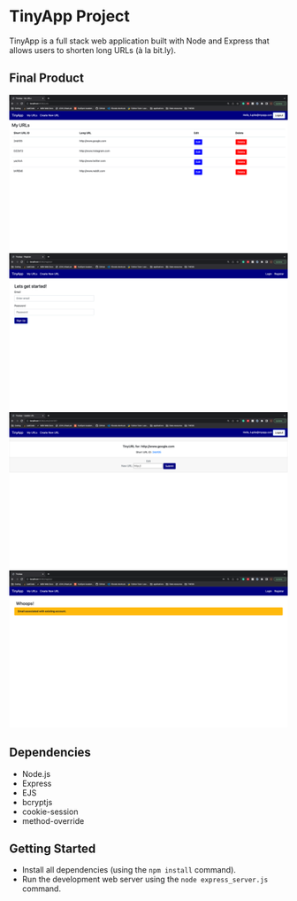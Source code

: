 # TinyApp Project

TinyApp is a full stack web application built with Node and Express that allows users to shorten long URLs (à la bit.ly).

## Final Product

!["Screenshot of URLs page"](https://github.com/lupitareyess/tinyapp/blob/main/docs/urls-page.png?raw=true)
!["Screenshot of registration page"](https://github.com/lupitareyess/tinyapp/blob/main/docs/registration-page.png?raw=true)
!["Screenshot of edit URL page"](https://github.com/lupitareyess/tinyapp/blob/main/docs/edit-page.png?raw=true)
!["Screenshot of an error page"](https://github.com/lupitareyess/tinyapp/blob/main/docs/error-page.png?raw=true)

## Dependencies

- Node.js
- Express
- EJS
- bcryptjs
- cookie-session
- method-override

## Getting Started

- Install all dependencies (using the `npm install` command).
- Run the development web server using the `node express_server.js` command.
